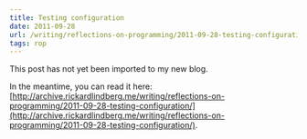 ```yaml
---
title: Testing configuration
date: 2011-09-28
url: /writing/reflections-on-programming/2011-09-28-testing-configuration/
tags: rop
---
```


This post has not yet been imported to my new blog.

In the meantime, you can read it here: [http://archive.rickardlindberg.me/writing/reflections-on-programming/2011-09-28-testing-configuration/](http://archive.rickardlindberg.me/writing/reflections-on-programming/2011-09-28-testing-configuration/).
